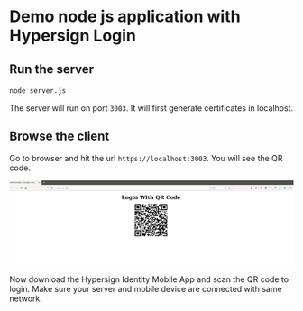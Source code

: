 # Demo node js application with Hypersign Login

## Run the server

```bash
node server.js
```

The server will run on port `3003`. It will first generate certificates in localhost.

## Browse the client

Go to browser and hit the url `https://localhost:3003`. You will see the QR code.

![QR](public/QR-demo.png)

Now download the Hypersign Identity Mobile App and scan the QR code to login. Make sure your server and mobile device are connected with same network.